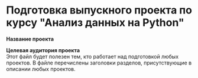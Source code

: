 # Подготовка выпускного проекта по курсу "Анализ данных на Python"
**Название проекта**   

**Целевая аудитория проекта**  
Этот файл будет полезен тем, кто работает над подготовкой любых проектов. В 
файле перечислены заголовки разделов, присутствующие в описании любых проектов. 

